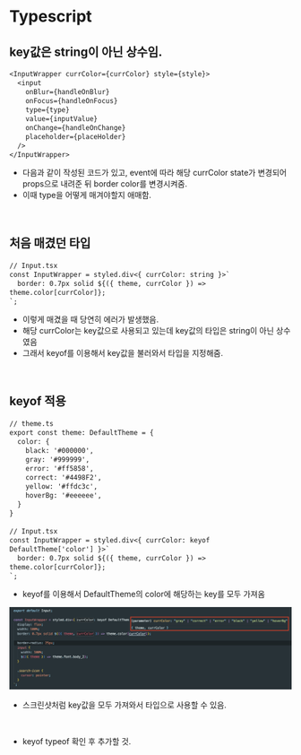 # Typescript

## key값은 string이 아닌 상수임.

```TSX
<InputWrapper currColor={currColor} style={style}>
  <input
    onBlur={handleOnBlur}
    onFocus={handleOnFocus}
    type={type}
    value={inputValue}
    onChange={handleOnChange}
    placeholder={placeHolder}
  />
</InputWrapper>
```

- 다음과 같이 작성된 코드가 있고, event에 따라 해당 currColor state가 변경되어 props으로 내려준 뒤 border color를 변경시켜줌.
- 이때 type을 어떻게 매겨야할지 애매함.

<br>

## 처음 매겼던 타입

```TSX
// Input.tsx
const InputWrapper = styled.div<{ currColor: string }>`
  border: 0.7px solid ${({ theme, currColor }) => theme.color[currColor]};
`;
```

- 이렇게 매겼을 때 당연히 에러가 발생했음.
- 해당 currColor는 key값으로 사용되고 있는데 key값의 타입은 string이 아닌 상수였음
- 그래서 keyof를 이용해서 key값을 불러와서 타입을 지정해줌.

<br>

## keyof 적용

```TSX
// theme.ts
export const theme: DefaultTheme = {
  color: {
    black: '#000000',
    gray: '#999999',
    error: '#ff5858',
    correct: '#4498F2',
    yellow: '#ffdc3c',
    hoverBg: '#eeeeee',
  }
}

// Input.tsx
const InputWrapper = styled.div<{ currColor: keyof DefaultTheme['color'] }>`
  border: 0.7px solid ${({ theme, currColor }) => theme.color[currColor]};
`;
```

- keyof를 이용해서 DefaultTheme의 color에 해당하는 key를 모두 가져옴

![keyof](../screen/keyof.png)

- 스크린샷처럼 key값을 모두 가져와서 타입으로 사용할 수 있음.

<br>

- keyof typeof 확인 후 추가할 것.
